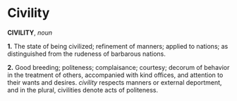 # Civility

**CIVILITY**, _noun_

**1.** The state of being civilized; refinement of manners; applied to nations; as distinguished from the rudeness of barbarous nations.

**2.** Good breeding; politeness; complaisance; courtesy; decorum of behavior in the treatment of others, accompanied with kind offices, and attention to their wants and desires. _civility_ respects manners or external deportment, and in the plural, civilities denote acts of politeness.